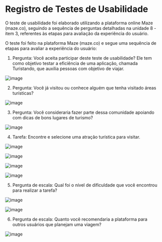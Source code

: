 # Registro de Testes de Usabilidade

O teste de usabilidade foi elaborado utilizando a plataforma online Maze (maze.co), seguindo a sequência de perguntas detalhadas na unidade 8 - item 3, referentes às etapas para avaliação da experiência do usuário. 

O teste foi feito na plataforma Maze (maze.co) e segue uma sequência de etapas para avaliar a experiência do usuário: 

1. Pergunta: Você aceita participar deste teste de usabilidade? Ele tem como objetivo testar a eficiência de uma aplicação, chamada Turistando, que auxilia pessoas com objetivo de viajar. 

![image](https://user-images.githubusercontent.com/102244252/236699830-e1c2da5c-7e3f-43d6-a85d-bb4c1199d793.png)

2. Pergunta: Você já visitou ou conhece alguém que tenha visitado áreas turísticas? 

![image](https://user-images.githubusercontent.com/102244252/236699854-c1c709aa-6950-42ee-b601-6c9d77e03385.png)

3. Pergunta: Você consideraria fazer parte dessa comunidade apoiando com dicas de bons lugares de turismo? 

![image](https://user-images.githubusercontent.com/102244252/236699872-f1f83775-1d44-4645-b9ff-f77e8502d41b.png)

4. Tarefa: Encontre e selecione uma atração turística para visitar. 

![image](https://user-images.githubusercontent.com/102244252/236699895-ec5a00d4-66f3-4a59-a161-ae7245bc5263.png)

![image](https://user-images.githubusercontent.com/102244252/236699911-f874a297-ded4-42ed-9463-5920e3a0c384.png)

![image](https://user-images.githubusercontent.com/102244252/236699920-7870fbae-141c-4fc1-b5a0-33945a313fdd.png)

![image](https://user-images.githubusercontent.com/102244252/236699929-4ffe9afc-2259-4c24-9d8c-b507d8ad18ee.png)

5. Pergunta de escala: Qual foi o nível de dificuldade que você encontrou para realizar a tarefa? 

![image](https://user-images.githubusercontent.com/102244252/236699953-74d4dbf4-17a9-4153-aa36-d9c95b8e2222.png)

![image](https://user-images.githubusercontent.com/102244252/236699961-45abf20d-afd7-4006-bb4d-e85e7a08c72a.png)

6. Pergunta de escala: Quanto você recomendaria a plataforma para outros usuários que planejam uma viagem? 

![image](https://user-images.githubusercontent.com/102244252/236699980-91981003-16c5-4e90-adb5-f4469545808c.png)
